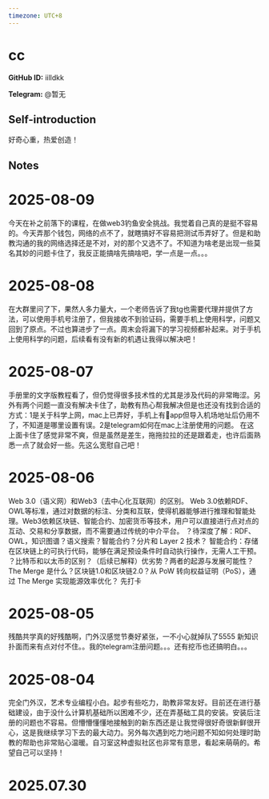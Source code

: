 ```yaml
---
timezone: UTC+8
---
```


# cc

**GitHub ID:** iilldkk

**Telegram:** @暂无

## Self-introduction

好奇心重，热爱创造！

## Notes

<!-- Content_START -->
# 2025-08-09

今天在补之前落下的课程，在做web3钓鱼安全挑战。我觉着自己真的是挺不容易的。今天弄那个钱包，网络的点不了，就瞎搞好不容易把测试币弄好了。但是和助教沟通的我的网络选择还是不对，对的那个又选不了。不知道为啥老是出现一些莫名其妙的问题卡住了，我反正能搞啥先搞啥吧，学一点是一点。。。

# 2025-08-08

在大群里问了下，果然人多力量大，一个老师告诉了我tg也需要代理并提供了方法，可以使用手机号注册了，但我接收不到验证码，需要手机上使用科学，问题又回到了原点。不过也算进步了一点。周末会将漏下的学习视频都补起来。对于手机上使用科学的问题，后续看有没有新的机遇让我得以解决吧！

# 2025-08-07

手册里的文字版教程看了，但仍觉得很多技术性的尤其是涉及代码的非常晦涩。另外有两个问题一直没有解决卡住了，助教有热心帮我解决但是也还没有找到合适的方式：1是关于科学上网，mac上已弄好，手机上有🚀app但导入机场地址后仍用不了，不知道是哪里设置有误。2是telegram如何在mac上注册使用的问题。
在这上面卡住了感觉非常不爽，但是虽然是差生，拖拖拉拉的还是跟着走，也许后面熟悉一点了就会好一些。先这么宽慰自己吧！

# 2025-08-06

Web 3.0（语义网）和Web3（去中心化互联网）的区别。
Web 3.0依赖RDF、OWL等标准，通过对数据的标注、分类和互联，使得机器能够进行推理和智能处理。Web3依赖区块链、智能合约、加密货币等技术，用户可以直接进行点对点的互动、交易和分享数据，而不需要通过传统的中介平台。
？待深度了解：RDF、OWL，知识图谱？语义搜索？智能合约？分片和 Layer 2 技术？
智能合约：存储在区块链上的可执行代码，能够在满足预设条件时自动执行操作，无需人工干预。
？比特币和以太币的区别？（后续已解释）优劣势？两者的起源与发展可能性？The Merge 是什么？区块链1.0和区块链2.0？从 PoW 转向权益证明（PoS），通过 The Merge 实现能源效率优化？
先打卡

# 2025-08-05

残酷共学真的好残酷啊，门外汉感觉节奏好紧张，一不小心就掉队了5555 新知识扑面而来有点对付不住。。我的telegram注册问题。。。还有挖币也还搞明白。。。

# 2025-08-04

完全门外汉，艺术专业编程小白。起步有些吃力，助教非常友好。目前还在进行基础建设，由于没什么计算机基础所以困难不少，还在弄基础工具的安装。安装后注册的问题也不容易。但懵懵懂懂地接触到的新东西还是让我觉得很好奇很新鲜很开心，这是我继续学习下去的最大动力。另外每次遇到吃力地问题不知如何处理时助教的帮助也非常贴心温暖。自习室这种虚拟社区也非常有意思，看起来萌萌的。希望自己可以坚持！


# 2025.07.30


<!-- Content_END -->
